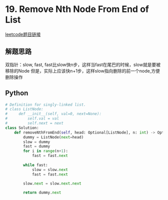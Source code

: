 # 19. Remove Nth Node From End of List
[leetcode题目链接](https://leetcode.com/problems/remove-nth-node-from-end-of-list/)

## 解题思路
双指针：slow, fast, fast比slow快n步，这样当fast在尾巴的时候，slow就是要被移除的Node
但是，实际上应该快n+1步，这样slow指向删除的前一个node,方便删除操作

## Python
```python
# Definition for singly-linked list.
# class ListNode:
#     def __init__(self, val=0, next=None):
#         self.val = val
#         self.next = next
class Solution:
    def removeNthFromEnd(self, head: Optional[ListNode], n: int) -> Optional[ListNode]:
        dummy = ListNode(next=head)
        slow = dummy
        fast = dummy
        for i in range(n+1):
            fast = fast.next
        
        while fast:
            slow = slow.next
            fast = fast.next
        
        slow.next = slow.next.next

        return dummy.next
```